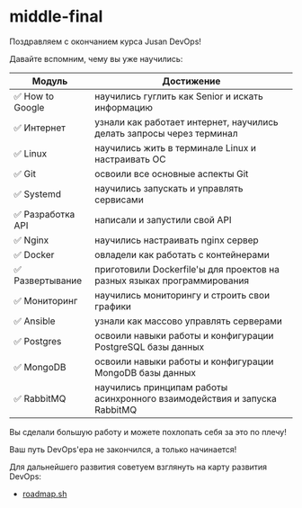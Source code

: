 # middle-final

Поздравляем с окончанием курса Jusan DevOps!

Давайте вспомним, чему вы уже научились:

| Модуль            | Достижение                                                                |
| ----------------- | ------------------------------------------------------------------------- |
| ✅ How to Google  | научились гуглить как Senior и искать информацию                          |
| ✅ Интернет       | узнали как работает интернет, научились делать запросы через терминал     |
| ✅ Linux          | научились жить в терминале Linux и настраивать ОС                         |
| ✅ Git            | освоили все основные аспекты Git                                          |
| ✅ Systemd        | научились запускать и управлять сервисами                                 |
| ✅ Разработка API | написали и запустили свой API                                             |
| ✅ Nginx          | научились настраивать nginx сервер                                        |
| ✅ Docker         | овладели как работать с контейнерами                                      |
| ✅ Развертывание  | приготовили Dockerfile'ы для проектов на разных языках программирования   |
| ✅ Мониторинг     | научились мониторингу и строить свои графики                              |
| ✅ Ansible        | узнали как массово управлять серверами                                    |
| ✅ Postgres       | освоили навыки работы и конфигурации PostgreSQL базы данных               |
| ✅ MongoDB        | освоили навыки работы и конфигурации MongoDB базы данных                  |
| ✅ RabbitMQ       | научились принципам работы асинхронного взаимодействия и запуска RabbitMQ |

Вы сделали большую работу и можете похлопать себя за это по плечу!

Ваш путь DevOps'ера не закончился, а только начинается!

Для дальнейшего развития советуем взглянуть на карту развития DevOps:

- [roadmap.sh](https://roadmap.sh/devops)
